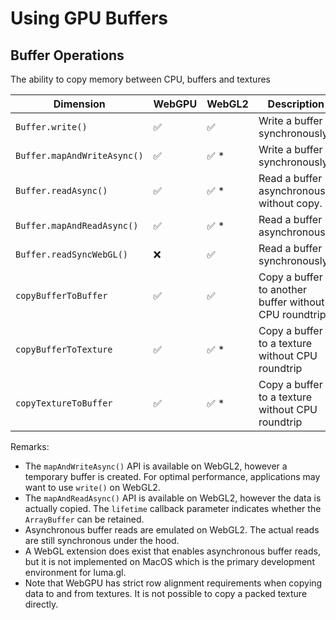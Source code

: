 # Using GPU Buffers

## Buffer Operations

The ability to copy memory between CPU, buffers and textures

| Dimension                   | WebGPU | WebGL2 | Description                                           |
| --------------------------- | ------ | ------ | ----------------------------------------------------- |
| `Buffer.write()`            | ✅     | ✅     | Write a buffer synchronously                          |
| `Buffer.mapAndWriteAsync()` | ✅     | ✅ \*     | Write a buffer synchronously                          |
| `Buffer.readAsync()`        | ✅     | ✅ \*  | Read a buffer asynchronously without copy.            |
| `Buffer.mapAndReadAsync()`  | ✅     | ✅ \*  | Read a buffer asynchronously                          |
| `Buffer.readSyncWebGL()`    | ❌     | ✅     | Read a buffer synchronously                           |
| `copyBufferToBuffer`        | ✅     | ✅     | Copy a buffer to another buffer without CPU roundtrip |
| `copyBufferToTexture`       | ✅     | ✅ \*  | Copy a buffer to a texture without CPU roundtrip      |
| `copyTextureToBuffer`       | ✅     | ✅ \*  | Copy a buffer to a texture without CPU roundtrip      |

Remarks:

- The `mapAndWriteAsync()` API is available on WebGL2, however a temporary buffer is created. For optimal performance, applications may want to use `write()` on WebGL2.
- The `mapAndReadAsync()` API is available on WebGL2, however the data is actually copied. The `lifetime` callback parameter indicates whether the `ArrayBuffer` can be retained.
- Asynchronous buffer reads are emulated on WebGL2. The actual reads are still synchronous under the hood.
- A WebGL extension does exist that enables asynchronous buffer reads, but it is not implemented on MacOS which is the primary development environment for luma.gl.
- Note that WebGPU has strict row alignment requirements when copying data to and from textures. It is not possible to copy a packed texture directly.
